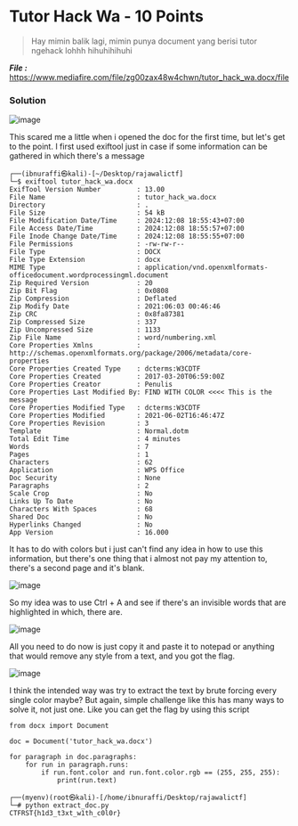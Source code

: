 # Tutor Hack Wa - 10 Points
> Hay mimin balik lagi, mimin punya document yang berisi tutor ngehack lohhh hihuhihihuhi

_**File :**_ https://www.mediafire.com/file/zg00zax48w4chwn/tutor_hack_wa.docx/file
### Solution
![image](https://github.com/user-attachments/assets/1448170f-adb2-40ce-8ff8-178a7baeaf53)

This scared me a little when i opened the doc for the first time, but let's get to the point. I first used exiftool just in case if some information can be gathered in which there's a message
```
┌──(ibnuraffi㉿kali)-[~/Desktop/rajawalictf]
└─$ exiftool tutor_hack_wa.docx 
ExifTool Version Number         : 13.00
File Name                       : tutor_hack_wa.docx
Directory                       : .
File Size                       : 54 kB
File Modification Date/Time     : 2024:12:08 18:55:43+07:00
File Access Date/Time           : 2024:12:08 18:55:57+07:00
File Inode Change Date/Time     : 2024:12:08 18:55:55+07:00
File Permissions                : -rw-rw-r--
File Type                       : DOCX
File Type Extension             : docx
MIME Type                       : application/vnd.openxmlformats-officedocument.wordprocessingml.document
Zip Required Version            : 20
Zip Bit Flag                    : 0x0808
Zip Compression                 : Deflated
Zip Modify Date                 : 2021:06:03 00:46:46
Zip CRC                         : 0x8fa87381
Zip Compressed Size             : 337
Zip Uncompressed Size           : 1133
Zip File Name                   : word/numbering.xml
Core Properties Xmlns           : http://schemas.openxmlformats.org/package/2006/metadata/core-properties
Core Properties Created Type    : dcterms:W3CDTF
Core Properties Created         : 2017-03-20T06:59:00Z
Core Properties Creator         : Penulis
Core Properties Last Modified By: FIND WITH COLOR <<<< This is the message
Core Properties Modified Type   : dcterms:W3CDTF
Core Properties Modified        : 2021-06-02T16:46:47Z
Core Properties Revision        : 3
Template                        : Normal.dotm
Total Edit Time                 : 4 minutes
Words                           : 7
Pages                           : 1
Characters                      : 62
Application                     : WPS Office
Doc Security                    : None
Paragraphs                      : 2
Scale Crop                      : No
Links Up To Date                : No
Characters With Spaces          : 68
Shared Doc                      : No
Hyperlinks Changed              : No
App Version                     : 16.000
```
It has to do with colors but i just can't find any idea in how to use this information, but there's one thing that i almost not pay my attention to, there's a second page and it's blank.

![image](https://github.com/user-attachments/assets/80bd1e7b-86ef-4b80-98ec-186abde91393)

So my idea was to use Ctrl + A and see if there's an invisible words that are highlighted in which, there are.

![image](https://github.com/user-attachments/assets/67358f8b-dbf7-4344-a881-13c09419ea16)

All you need to do now is just copy it and paste it to notepad or anything that would remove any style from a text, and you got the flag.

![image](https://github.com/user-attachments/assets/3ce8db90-f4ed-4f82-a9e3-22d17c81dfc3)

I think the intended way was try to extract the text by brute forcing every single color maybe? But again, simple challenge like this has many ways to solve it, not just one. Like you can get the flag by using this script
```
from docx import Document

doc = Document('tutor_hack_wa.docx')

for paragraph in doc.paragraphs:
    for run in paragraph.runs:
        if run.font.color and run.font.color.rgb == (255, 255, 255):
            print(run.text)
```
```
┌──(myenv)(root㉿kali)-[/home/ibnuraffi/Desktop/rajawalictf]
└─# python extract_doc.py 
CTFRST{h1d3_t3xt_w1th_c0l0r}
```
